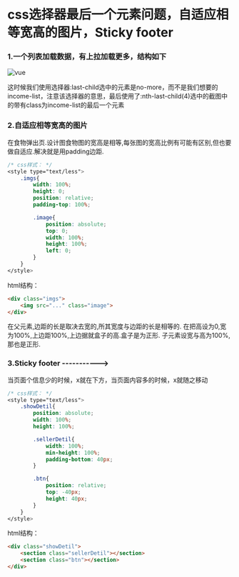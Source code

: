 # css选择器最后一个元素问题，自适应相等宽高的图片，Sticky footer 

### 1.一个列表加载数据，有上拉加载更多，结构如下

![vue](/work/Vue/vue1.png)

这时候我们使用选择器:last-child选中的元素是no-more，而不是我们想要的income-list，注意该选择器的意思，最后使用了:nth-last-child(4)选中的截图中的带有class为income-list的最后一个元素

### 2.自适应相等宽高的图片

在食物弹出页.设计图食物图的宽高是相等,每张图的宽高比例有可能有区别,但也要做自适应.解决就是用padding边距.
```css
/* css样式： */
<style type="text/less">
    .imgs{
        width: 100%;
        height: 0;
        position: relative;
        padding-top: 100%;

        .image{
            position: absolute;
            top: 0;
            width: 100%;
            height: 100%;
            left: 0;
        }
    }
</style>
```

html结构：
```html
<div class="imgs">
    <img src="..." class="image">
</div>
```

在父元素,边距的长是取决去宽的,所其宽度与边距的长是相等的.
在把高设为0,宽为100%,上边距100%,上边据就盒子的高.盒子是为正形.
子元素设宽与高为100%,那也是正形.

### 3.Sticky footer ----------->

当页面个信息少的时候，x就在下方，当页面内容多的时候，x就随之移动
```css
/* css样式： */
<style type="text/less">
    .showDetil{
        position: absolute;
        width: 100%;
        height: 100%;

        .sellerDetil{
            width: 100%;
            min-height: 100%;
            padding-bottom: 40px;
        }

        .btn{
            position: relative;
            top: -40px;
            height: 40px;
        }
    }
</style>
```

html结构：
```html
<div class="showDetil">
    <section class="sellerDetil"></section>
    <section class="btn"></section>
</div>
```